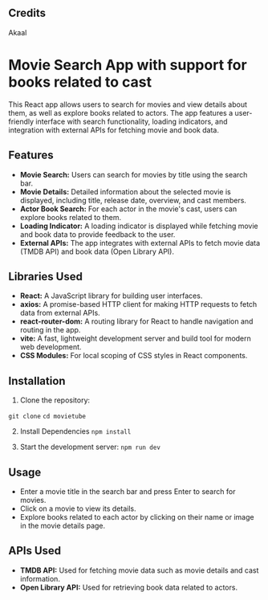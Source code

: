 ## Credits
Akaal

# Movie Search App with support for books related to cast

This React app allows users to search for movies and view details about them, as well as explore books related to actors. The app features a user-friendly interface with search functionality, loading indicators, and integration with external APIs for fetching movie and book data.

## Features

- **Movie Search:** Users can search for movies by title using the search bar.
- **Movie Details:** Detailed information about the selected movie is displayed, including title, release date, overview, and cast members.
- **Actor Book Search:** For each actor in the movie's cast, users can explore books related to them.
- **Loading Indicator:** A loading indicator is displayed while fetching movie and book data to provide feedback to the user.
- **External APIs:** The app integrates with external APIs to fetch movie data (TMDB API) and book data (Open Library API).

## Libraries Used

- **React:** A JavaScript library for building user interfaces.
- **axios:** A promise-based HTTP client for making HTTP requests to fetch data from external APIs.
- **react-router-dom:** A routing library for React to handle navigation and routing in the app.
- **vite:** A fast, lightweight development server and build tool for modern web development.
- **CSS Modules:** For local scoping of CSS styles in React components.

## Installation

1. Clone the repository:


`git clone`
`cd movietube`

2. Install Dependencies
`npm install`

3. Start the development server:
`npm run dev`

## Usage

- Enter a movie title in the search bar and press Enter to search for movies.
- Click on a movie to view its details.
- Explore books related to each actor by clicking on their name or image in the movie details page.

## APIs Used

- **TMDB API:** Used for fetching movie data such as movie details and cast information.
- **Open Library API:** Used for retrieving book data related to actors.
